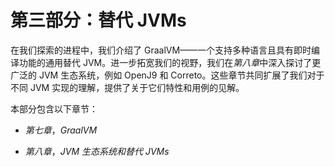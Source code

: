 # 第三部分：替代 JVMs

在我们探索的进程中，我们介绍了 GraalVM——一个支持多种语言且具有即时编译功能的通用替代 JVM。进一步拓宽我们的视野，我们在*第八章*中深入探讨了更广泛的 JVM 生态系统，例如 OpenJ9 和 Correto。这些章节共同扩展了我们对于不同 JVM 实现的理解，提供了关于它们特性和用例的见解。

本部分包含以下章节：

+   *第七章*，*GraalVM*

+   *第八章*，*JVM 生态系统和替代 JVMs*
